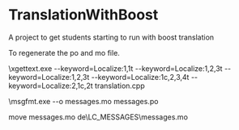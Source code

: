 # TranslationWithBoost

A project to get students starting to run with boost translation

To regenerate the po and mo file.

<path>\xgettext.exe --keyword=Localize:1,1t --keyword=Localize:1,2,3t --keyword=Localize:1,2,3t --keyword=Localize:1c,2,3,4t --keyword=Localize:2,1c,2t  translation.cpp

<path>\msgfmt.exe --o messages.mo messages.po

move messages.mo de\LC_MESSAGES\messages.mo
